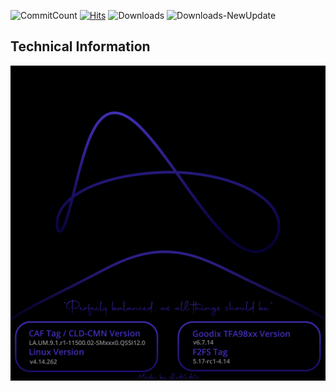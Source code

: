 ![CommitCount](https://img.shields.io/github/commits-since/LuanHalaiko/kernel_xiaomi_raphael/0.4.a/android11-12)
[![Hits](https://hits.seeyoufarm.com/api/count/incr/badge.svg?url=https%3A%2F%2Fgithub.com%2FLuanHalaiko%2Fkernel_xiaomi_raphael&count_bg=%2379C83D&title_bg=%23555555&icon=&icon_color=%23E7E7E7&title=hits&edge_flat=false)](https://hits.seeyoufarm.com)
![Downloads](https://img.shields.io/github/downloads/LuanHalaiko/kernel_xiaomi_raphael/1.0.0/total)
![Downloads-NewUpdate](https://img.shields.io/github/downloads/LuanHalaiko/kernel_raphael_sm8150/2.0.0/total)

## Technical Information
![banner](https://github.com/LuanHalaiko/Artworks/raw/Kernel-Arts/infinity-banner.png "what a beautiful thingy")
